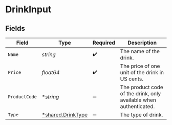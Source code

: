 # DrinkInput


## Fields

| Field                                                             | Type                                                              | Required                                                          | Description                                                       |
| ----------------------------------------------------------------- | ----------------------------------------------------------------- | ----------------------------------------------------------------- | ----------------------------------------------------------------- |
| `Name`                                                            | *string*                                                          | :heavy_check_mark:                                                | The name of the drink.                                            |
| `Price`                                                           | *float64*                                                         | :heavy_check_mark:                                                | The price of one unit of the drink in US cents.                   |
| `ProductCode`                                                     | **string*                                                         | :heavy_minus_sign:                                                | The product code of the drink, only available when authenticated. |
| `Type`                                                            | [*shared.DrinkType](../../models/shared/drinktype.md)             | :heavy_minus_sign:                                                | The type of drink.                                                |
